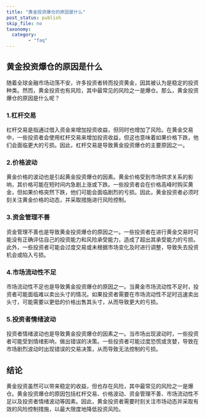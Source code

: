 ```yaml
---
title: "黄金投资爆仓的原因是什么"
post_status: publish
skip_file: no
taxonomy:
  category:
        - "faq"
---
```


## 黄金投资爆仓的原因是什么

随着全球金融市场动荡不安，许多投资者转而投资黄金，因其被认为是稳定的投资种类。然而，黄金投资也有风险，其中最常见的风险之一是爆仓。那么，黄金投资爆仓的原因是什么呢？

### 1.杠杆交易

杠杆交易是指通过借入资金来增加投资收益，但同时也增加了风险。在黄金交易中，一些投资者会使用杠杆交易来增加投资收益，但这也意味着如果价格下跌，他们会面临更大的亏损。因此，杠杆交易是导致黄金投资爆仓的主要原因之一。

### 2.价格波动

黄金价格的波动也是引起黄金投资爆仓的因素。黄金价格受到市场供求关系的影响，其价格可能在短时间内急剧上涨或下跌。一些投资者会在价格高峰时购买黄金，但如果价格突然下跌，他们可能会面临剧烈的亏损。因此，黄金投资者必须时刻关注黄金价格的动态，并采取措施进行风险控制。

### 3.资金管理不善

资金管理不善也是导致黄金投资爆仓的原因之一。一些投资者在进行黄金交易时可能没有正确评估自己的投资能力和风险承受能力，造成了超出其承受能力的亏损。此外，一些投资者可能会过度交易或未根据市场变化及时进行调整，导致失去投资机会或陷入亏损。

### 4.市场流动性不足

市场流动性不足也是导致黄金投资爆仓的原因之一。当黄金市场流动性不足时，投资者可能面临难以卖出头寸的情况。如果投资者需要在市场流动性不足时迅速卖出头寸，可能需要以更低的价格出售其头寸，从而导致更大的亏损。

### 5.投资者情绪波动

投资者情绪波动也是导致黄金投资爆仓的因素之一。当市场出现波动时，一些投资者可能受到情绪影响，做出错误的决策。一些投资者可能过度恐慌或贪婪，导致在市场剧烈波动时出现错误的交易决策，从而导致无法控制的亏损。

## 结论

黄金投资虽然可以带来稳定的收益，但也存在风险，其中最常见的风险之一是爆仓。黄金投资爆仓的原因包括杠杆交易、价格波动、资金管理不善、市场流动性不足以及投资者情绪波动等因素。因此，黄金投资者需要时刻关注市场动态并采取有效的风险控制措施，以最大限度地降低投资风险。
